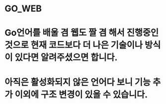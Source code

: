 # GO_WEB

# Go언어를 배울 겸 웹도 짤 겸 해서 진행중인 것으로 현재 코드보다 더 나은 기술이나 방식이 있다면 알려주셨으면 합니다.

# 아직은 활성화되지 않은 언어다 보니 기능 추가 이외에 구조 변경이 있을 수 있습니다.
